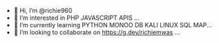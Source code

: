- 👋 Hi, I’m @richie960
- 👀 I’m interested in PHP JAVASCRIPT APIS  ...
- 🌱 I’m currently learning  PYTHON  MONOO DB KALI LINUX  SQL MAP...
- 💞️ I’m looking to collaborate on https://g.dev/richiemwas ...

<!---
richie960/richie960 is a ✨ special ✨ repository because its `README.md` (this file) appears on your GitHub profile.
You can click the Preview link to take a look at your changes.
--->
